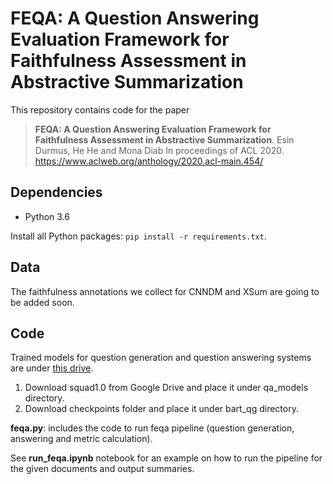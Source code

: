 # FEQA: A Question Answering Evaluation Framework for Faithfulness Assessment in Abstractive Summarization

This repository contains code for the paper

> **FEQA: A Question Answering Evaluation Framework for Faithfulness Assessment in Abstractive Summarization**.
> Esin Durmus, He He and Mona Diab
> In proceedings of ACL 2020.
> https://www.aclweb.org/anthology/2020.acl-main.454/

## Dependencies
- Python 3.6

Install all Python packages: `pip install -r requirements.txt`. 

## Data
The faithfulness annotations we collect for CNNDM and XSum are going to be added soon. 

## Code
Trained models for question generation and question answering systems are under [this drive](https://drive.google.com/drive/folders/1GrnfJxaK35O2IEevv4VbiwYSwxBQVI2X?usp=sharing).

1. Download squad1.0 from Google Drive and place it under qa_models directory. 
2. Download checkpoints folder and place it under bart_qg directory. 

**feqa.py**: includes the code to run feqa pipeline (question generation, answering and metric calculation). 

See **run_feqa.ipynb** notebook for an example on how to run the pipeline for the given documents and output summaries. 

